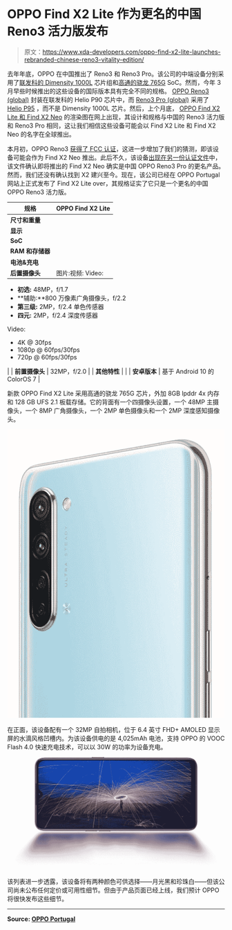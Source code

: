 # OPPO Find X2 Lite 作为更名的中国 Reno3 活力版发布

> 原文：<https://www.xda-developers.com/oppo-find-x2-lite-launches-rebranded-chinese-reno3-vitality-edition/>

去年年底，OPPO 在中国推出了 Reno3 和 Reno3 Pro。该公司的中端设备分别采用了[联发科的 Dimensity 1000L](https://www.xda-developers.com/mediatek-dimensity-1000-7nm-soc-integrated-5g/) 芯片组和[高通的骁龙 765G](https://www.xda-developers.com/qualcomm-snapdragon-765-processor-specifications-features/) SoC。然而，今年 3 月早些时候推出的这些设备的国际版本具有完全不同的规格。 [OPPO Reno3 (global)](https://www.xda-developers.com/oppo-reno3-launches-internationally-with-the-mediatek-helio-p90/) 封装在联发科的 Helio P90 芯片中，而 [Reno3 Pro (global)](https://www.xda-developers.com/oppo-reno3-pro-international-launch-dual-front-cameras-quad-rear-cameras-mediatek-helio-p95/) 采用了 [Helio P95](https://www.xda-developers.com/mediatek-helio-p95-soc-apu-20-ai-accelerator-hyperengine-game-technology/) ，而不是 Dimensity 1000L 芯片。然后，上个月底， [OPPO Find X2 Lite 和 Find X2 Neo](https://www.xda-developers.com/chinese-oppo-reno3-pro-rebrand-global-find-x2-lite-neo/) 的渲染图在网上出现，其设计和规格与中国的 Reno3 活力版和 Reno3 Pro 相同，这让我们相信这些设备可能会以 Find X2 Lite 和 Find X2 Neo 的名字在全球推出。

本月初，OPPO Reno3 [获得了 FCC 认证](https://www.xda-developers.com/chinese-oppo-reno3-pro-certified-fcc-find-x2-neo/)，这进一步增加了我们的猜测，即该设备可能会作为 Find X2 Neo 推出。此后不久，该设备[出现在另一份认证文件](https://www.xda-developers.com/oppo-find-x2-neo-confirmed-global-reno3-pro-5g-oppo-a72-revealed/)中，该文件确认即将推出的 Find X2 Neo 确实是中国 OPPO Reno3 Pro 的更名产品。然而，我们还没有确认找到 X2 建兴至今。现在，该公司已经在 OPPO Portugal 网站上正式发布了 Find X2 Lite over，其规格证实了它只是一个更名的中国 OPPO Reno3 活力版。

| 规格 | OPPO Find X2 Lite |
| --- | --- |
| **尺寸和重量** |  |
| **显示** |  |
| **SoC** |  |
| **RAM 和存储器** |  |
| **电池&充电** |  |
| **后置摄像头** | 图片:视频: Video:

*   **初选:** 48MP，f/1.7
*   **辅助:**800 万像素广角摄像头，f/2.2
*   **第三级:** 2MP，f/2.4 单色传感器
*   **四元:** 2MP，f/2.4 深度传感器

Video:

*   4K @ 30fps
*   1080p @ 60fps/30fps
*   720p @ 60fps/30fps

 |
| **前置摄像头** | 32MP，f/2.0 |
| **其他特性** |  |
| **安卓版本** | 基于 Android 10 的 ColorOS 7 |

新款 OPPO Find X2 Lite 采用高通的骁龙 765G 芯片，外加 8GB lpddr 4x 内存和 128 GB UFS 2.1 板载存储。它的背面有一个四摄像头设置，一个 48MP 主摄像头，一个 8MP 广角摄像头，一个 2MP 单色摄像头和一个 2MP 深度感知摄像头。

![OPPO Find X2 Lite](img/03db7e581cbca1f8a0a7393cfb16dd62.png)

在正面，该设备配有一个 32MP 自拍相机，位于 6.4 英寸 FHD+ AMOLED 显示屏的水滴风格凹槽内。为该设备供电的是 4,025mAh 电池，支持 OPPO 的 VOOC Flash 4.0 快速充电技术，可以以 30W 的功率为设备充电。

![](img/d4a8aa951737bca54d6b12ce8c6754e6.png)

该列表进一步透露，该设备将有两种颜色可供选择——月光黑和珍珠白——但该公司尚未公布任何定价或可用性细节。但由于产品页面已经上线，我们预计 OPPO 将很快发布这些细节。

* * *

**Source: [OPPO Portugal](https://www.oppo.com/pt/smartphone-find-x2-lite/)**